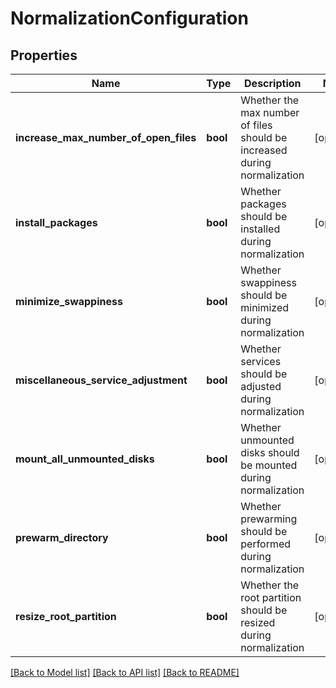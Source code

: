 # NormalizationConfiguration

## Properties
Name | Type | Description | Notes
------------ | ------------- | ------------- | -------------
**increase_max_number_of_open_files** | **bool** | Whether the max number of files should be increased during normalization | [optional] 
**install_packages** | **bool** | Whether packages should be installed during normalization | [optional] 
**minimize_swappiness** | **bool** | Whether swappiness should be minimized during normalization | [optional] 
**miscellaneous_service_adjustment** | **bool** | Whether services should be adjusted during normalization | [optional] 
**mount_all_unmounted_disks** | **bool** | Whether unmounted disks should be mounted during normalization | [optional] 
**prewarm_directory** | **bool** | Whether prewarming should be performed during normalization | [optional] 
**resize_root_partition** | **bool** | Whether the root partition should be resized during normalization | [optional] 

[[Back to Model list]](../README.md#documentation-for-models) [[Back to API list]](../README.md#documentation-for-api-endpoints) [[Back to README]](../README.md)


